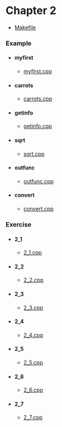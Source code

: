 # Chapter 2

* [Makefile](Makefile)

### Example
* #### myfirst
    * [myfirst.cpp](myfirst.cpp)
* #### carrots
    * [carrots.cpp](carrots.cpp)
* #### getinfo
    * [getinfo.cpp](getinfo.cpp)
* #### sqrt
    * [sqrt.cpp](sqrt.cpp)
* #### outfunc
    * [outfunc.cpp](outfunc.cpp)
* #### convert
    * [convert.cpp](convert.cpp)

### Exercise
* #### 2_1
    * [2_1.cpp](2_1.cpp)
* #### 2_2
    * [2_2.cpp](2_2.cpp)
* #### 2_3
    * [2_3.cpp](2_3.cpp)
* #### 2_4
    * [2_4.cpp](2_4.cpp)
* #### 2_5
    * [2_5.cpp](2_5.cpp)
* #### 2_6
    * [2_6.cpp](2_6.cpp)
* #### 2_7
    * [2_7.cpp](2_7.cpp)
